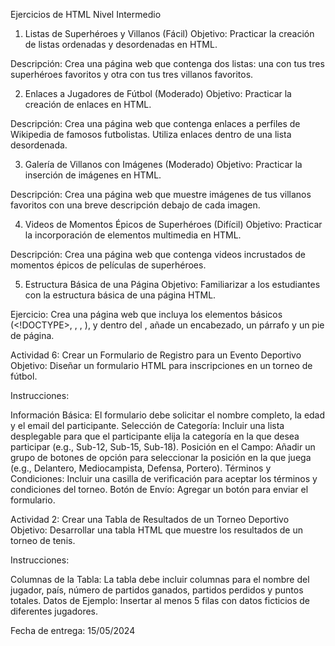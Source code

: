 Ejercicios de HTML Nivel Intermedio

1. Listas de Superhéroes y Villanos (Fácil)
Objetivo: Practicar la creación de listas ordenadas y desordenadas en HTML.

Descripción: Crea una página web que contenga dos listas: una con tus tres superhéroes favoritos y otra con tus tres villanos favoritos.


2. Enlaces a Jugadores de Fútbol (Moderado)
Objetivo: Practicar la creación de enlaces en HTML.

Descripción: Crea una página web que contenga enlaces a perfiles de Wikipedia de famosos futbolistas. Utiliza enlaces dentro de una lista desordenada.


3. Galería de Villanos con Imágenes (Moderado)
Objetivo: Practicar la inserción de imágenes en HTML.

Descripción: Crea una página web que muestre imágenes de tus villanos favoritos con una breve descripción debajo de cada imagen.

4. Videos de Momentos Épicos de Superhéroes (Difícil)
Objetivo: Practicar la incorporación de elementos multimedia en HTML.

Descripción: Crea una página web que contenga videos incrustados de momentos épicos de películas de superhéroes.

5. Estructura Básica de una Página
Objetivo: Familiarizar a los estudiantes con la estructura básica de una página HTML.

Ejercicio: Crea una página web que incluya los elementos básicos (<!DOCTYPE>, <html>, <head>, <body>), y dentro del <body>, añade un encabezado, un párrafo y un pie de página.


Actividad 6: Crear un Formulario de Registro para un Evento Deportivo
Objetivo: Diseñar un formulario HTML para inscripciones en un torneo de fútbol.

Instrucciones:

Información Básica: El formulario debe solicitar el nombre completo, la edad y el email del participante.
Selección de Categoría: Incluir una lista desplegable para que el participante elija la categoría en la que desea participar (e.g., Sub-12, Sub-15, Sub-18).
Posición en el Campo: Añadir un grupo de botones de opción para seleccionar la posición en la que juega (e.g., Delantero, Mediocampista, Defensa, Portero).
Términos y Condiciones: Incluir una casilla de verificación para aceptar los términos y condiciones del torneo.
Botón de Envío: Agregar un botón para enviar el formulario.

Actividad 2: Crear una Tabla de Resultados de un Torneo Deportivo
Objetivo: Desarrollar una tabla HTML que muestre los resultados de un torneo de tenis.

Instrucciones:

Columnas de la Tabla: La tabla debe incluir columnas para el nombre del jugador, país, número de partidos ganados, partidos perdidos y puntos totales.
Datos de Ejemplo: Insertar al menos 5 filas con datos ficticios de diferentes jugadores.

Fecha de entrega: 15/05/2024


